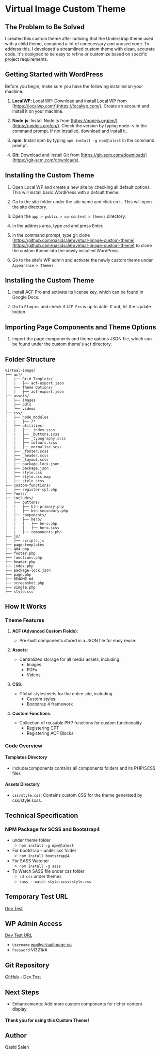 
# Virtual Image Custom Theme

## The Problem to Be Solved
I created this custom theme after noticing that the Understrap theme used with a child theme, contained a lot of unnecessary and unused code. To address this, I developed a streamlined custom theme with clean, accurate code. It's designed to be easy to refine or customize based on specific project requirements.

## Getting Started with WordPress
Before you begin, make sure you have the following installed on your machine:

1. **LocalWP**:
Local WP: Download and install Local WP from [https://localwp.com/](https://localwp.com/). Create an account and install it on your machine.

2. **Node.js**:
Install Node.js from [https://nodejs.org/en/](https://nodejs.org/en/). Check the version by typing node -v in the command prompt. If not installed, download and install it.

3. **npm**:
Install npm by typing `npm install -g npm@latest` in the command prompt.

4. **Git**: 
Download and install Git from [https://git-scm.com/downloads](https://git-scm.com/downloads).

## Installing the Custom Theme

1. Open Local WP and create a new site by checking all default options. This will install basic WordPress with a default theme.

2. Go to the site folder under the site name and click on it. This will open the site directory.

3. Open the `app > public > wp-content > themes` directory.

4. In the address area, type `cmd` and press Enter.

5. In the command prompt, type git clone [https://github.com/qasidsaleh/virtual-image-custom-theme](https://github.com/qasidsaleh/virtual-image-custom-theme) to clone the custom theme into the newly installed WordPress.

6. Go to the site's WP admin and activate the newly custom theme under `Appearance > Themes`.

## Installing the Custom Theme

1. Install ACF Pro and activate its license key, which can be found in Google Docs.

2. Go to `Plugins` and check if `ACF Pro` is up to date. If not, hit the Update button.

## Importing Page Components and Theme Options

1. Import the page components and theme options JSON file, which can be found under the custom theme's `acf` directory.


## Folder Structure
```
virtual-image/
├── acf/
│   ├── Grid Template/
|   |   ├── acf-export.json
│   ├── Theme Options/
|   |   ├── acf-export.json
├── assets/
│   ├── images
│   ├── pdfs
│   └── videos
├── css/
│   ├── node_modules
|   |   ├── /*
|   ├── utilities
|   |   ├── _index.scss 
|   |   ├── _buttons.scss 
|   |   ├── _typography.scss
|   |   ├── colours.scss
|   |   ├── normalize.scss
|   ├── _footer.scss
|   ├── _header.scss
|   ├── _layout.scss
|   ├── package-lock.json
|   ├── package.json
|   ├── style.css
|   ├── style.css.map
|   ├── style.scss
├── custom-functions/
|   ├── register-cpt.php
├── fonts/
├── includes/
|   ├── buttons/
|   |   ├── btn-primary.php
|   |   ├── btn-secondary.php
|   ├── components/
|   |   ├── hero/
|   |   |   ├── hero.php
|   |   |   ├── hero.scss
|   |   ├── components.php
├── js/
|   ├── scripts.js 
├── page-templates
├── 404.php
├── footer.php
├── functions.php
├── header.php
├── index.php
├── package-lock.json
├── page.php
├── README.md
├── screenshot.php
├── single.php
├── style.css
```

## How It Works

### Theme Features
1. **ACF (Advanced Custom Fields)**:
   - Pre-built components stored in a JSON file for easy reuse.

2. **Assets**:
   - Centralized storage for all media assets, including:
      - Images
      - PDFs
      - Videos

3. **CSS**:
   - Global stylesheets for the entire site, including.
      - Custom styles
      - Bootstrap 4 framework

4. **Custom Functions**:
   - Collection of reusable PHP functions for custom functionality
      - Registering CPT
      - Registering ACF Blocks

### Code Overview

#### Templates Directory
- include/components contains all components folders and its PHP/SCSS files

#### Assets Directory
- `css/style.css`: Contains custom CSS for the theme generated by css/style.scss.

## Technical Specification

### NPM Package for SCSS and Bootstrap4
- under theme folder
   - `npm install -g npm@latest`
- For bootstrap - under css folder
    - `npm install bootstrap@4`
- For SASS Watcher
    - `npm install -g sass`
- To Watch SASS file under css folder
   - `cd css` under themes
    - `sass --watch style.scss:style.css`

## Temporary Test URL
[Dev Test](https://test-dev.local/)

## WP Admin Access
[Dev Test URL](https://test-dev.local/wp-admin/)
- `Username` wp@virtualimage.ca
- `Password` VI321##

## Git Repository
[GitHub - Dev Test](https://github.com/qasidsaleh/virtual-image-custom-theme)


## Next Steps
- Enhancements: Add more custom components for richer content display.

#### Thank you for using this Custom Theme! 

## Author
Qasid Saleh